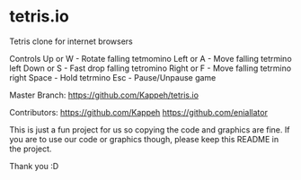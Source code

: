 # tetris.io
Tetris clone for internet browsers

Controls
Up or W -		Rotate falling tetmomino
Left or A -		Move falling tetrmino left
Down or S - 	Fast drop falling tetromino
Right or F - 	Move falling tetrmino right
Space - 		Hold tetrmino
Esc - 			Pause/Unpause game

Master Branch:
https://github.com/Kappeh/tetris.io

Contributors:
https://github.com/Kappeh
https://github.com/eniallator

This is just a fun project for us so copying the code and graphics are fine. If you are to use our code or graphics though, please keep this README in the project.

Thank you :D